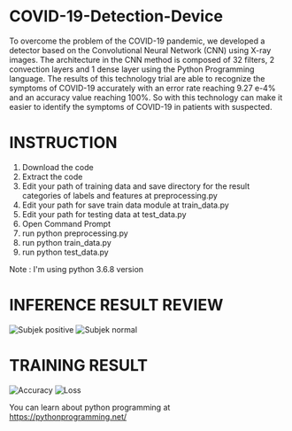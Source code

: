 # COVID-19-Detection-Device
To overcome the problem of the COVID-19 pandemic, we developed a detector based on the Convolutional Neural Network (CNN) using X-ray images. The architecture in the CNN method is composed of 32 filters, 2 convection layers and 1 dense layer using the Python Programming language. The results of this technology trial are able to recognize the symptoms of COVID-19 accurately with an error rate reaching 9.27 e-4% and an accuracy value reaching 100%. So with this technology can make it easier to identify the symptoms of COVID-19 in patients with suspected.

# INSTRUCTION
1. Download the code
2. Extract the code
3. Edit your path of training data and save directory for the result categories of labels and features at preprocessing.py
4. Edit your path for save train data module at train_data.py
5. Edit your path for testing data at test_data.py
6. Open Command Prompt
7. run python preprocessing.py
8. run python train_data.py
9. run python test_data.py

Note : I'm using python 3.6.8 version

# INFERENCE RESULT REVIEW
![Subjek positive](https://user-images.githubusercontent.com/59139641/77219970-e248f800-6b75-11ea-9978-284d5f415607.JPG) ![Subjek normal](https://user-images.githubusercontent.com/59139641/77219976-f68cf500-6b75-11ea-9416-24b1ee20d1bf.JPG)

# TRAINING RESULT
![Accuracy](https://user-images.githubusercontent.com/59139641/77543622-edd45000-6ee2-11ea-81fe-d3710979f29b.JPG) ![Loss](https://user-images.githubusercontent.com/59139641/77543662-fa58a880-6ee2-11ea-8018-76fc94733edf.JPG)

You can learn about python programming at https://pythonprogramming.net/
